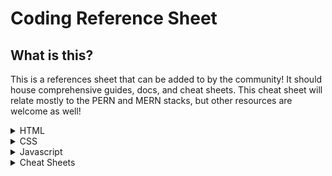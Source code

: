 # Coding Reference Sheet
## What is this?
This is a references sheet that can be added to by the community! It should house comprehensive guides, docs, and cheat sheets. This cheat sheet will relate mostly to the PERN and MERN stacks, but other resources are welcome as well!

<details>
<summary>HTML</summary>
<br>
  <li>
    <a href="https://itwebtutorials.mga.edu/html/chp2/document-structure.aspx" target="_blank">
      Document Structure
    </a>
  </li>
  <li>
    <a href="https://itwebtutorials.mga.edu/html/chp2/headings.aspx" target="_blank">
      Headings
    </a>
  </li>
  <li>
    <a href="https://itwebtutorials.mga.edu/html/chp2/list-structures.aspx" target="_blank">
      Lists
    </a>
  </li>
  <li>
    <a href="https://itwebtutorials.mga.edu/html/chp3/spans-divisions.aspx" target="_blank">
      Div vs Span
    </a>
  </li>
</details>

<details>
<summary>CSS</summary>
<br>
  <li><a href="https://flexbox.malven.co/" target="_blank">Flexbox</a></li>
  <li><a href="https://cssreference.io/" target="_blank">CSS Website w/ Examples</a></li>
</details>

<details>
<summary>Javascript</summary>
<br>
    <details>
      <summary>React</summary>
      <br>
      <li>
        <a href="https://reactrouter.com/docs/en/v6/getting-started/overview" target="_blank">
          React-Router
        </a>
      </li>
      <li>
        <a href="https://reactjs.org/docs/lists-and-keys.html" target="_blank">
          .map
        </a>
      </li>
      <li>
        <a href="https://www.robinwieruch.de/react-folder-structure/" target="_blank">
          Folder Structure
        </a>
      </li>
      <li>
        <a href="https://kapeli.com/cheat_sheets/Axios.docset/Contents/Resources/Documents/index" target="_blank">
          Axios
        </a>
      </li>
      <li>
        <a href="https://docs.google.com/document/d/1cvjQIxMaM5h-TysEgx9v3fGlxkkl0PxuwQ55SqbeU1U/edit?usp=sharing" target="_blank">
          .env File
        </a>
      </li>
  </details>
    <details>
      <summary>ES6 Javascript</summary>
      <br>
      <li>
        <a href="https://www.tutorialspoint.com/javascript/javascript_builtin_functions.htm" target="_blank">
          Built-in Functions
        </a>
      </li>
      <li>
        <a href="https://github.com/DaTrueBrad/server_file_example/blob/main/index.js" target="_blank">
          Example NodeJS Server File
        </a>
      </li>
    </details>
  </details>
</details>

<details>
      <summary>Cheat Sheets</summary>
      <br/>
      <li>
        <a href="https://overapi.com/html" target="_blank">
          HTML
        </a>
      </li>
       <li>
        <a href="https://overapi.com/css" target="_blank">
          CSS
        </a>
      </li>
       <li>
        <a href="https://overapi.com/javascript" target="_blank">
          Javascript
        </a>
      </li>
       <li>
        <a href="https://overapi.com/mysql" target="_blank">
          SQL
        </a>
      </li>
       <li>
        <a href="https://devhints.io/react" target="_blank">
          React
        </a>
      </li>
       <li>
        <a href="https://overapi.com/nodejs" target="_blank">
          Node.js
        </a>
      </li>
    </details>


